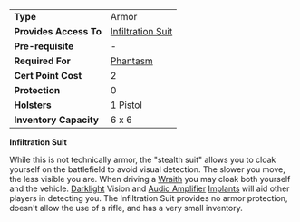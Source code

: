 |                        |                                                    |
| ---------------------- | -------------------------------------------------- |
| **Type**               | Armor                                              |
| **Provides Access To** | [Infiltration Suit](../items/Infiltration_Suit.md) |
| **Pre-requisite**      | \-                                                 |
| **Required For**       | [Phantasm](Phantasm_(Certification).md)          |
| **Cert Point Cost**    | 2                                                  |
| **Protection**         | 0                                                  |
| **Holsters**           | 1 Pistol                                           |
| **Inventory Capacity** | 6 x 6                                              |

**Infiltration Suit**

While this is not technically armor, the "stealth suit" allows you to cloak
yourself on the battlefield to avoid visual detection. The slower you move, the
less visible you are. When driving a [Wraith](../vehicles/Wraith.md) you may
cloak both yourself and the vehicle. [Darklight](../implants/Darklight.md)
Vision and [Audio Amplifier](../implants/Audio_Amplifier.md)
[Implants](../implants/Implants.md) will aid other players in detecting you. The
Infiltration Suit provides no armor protection, doesn't allow the use of a
rifle, and has a very small inventory.

<!--[Category:Certification](Category:Certification.md)-->
